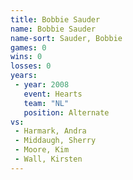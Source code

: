 ```yaml
---
title: Bobbie Sauder
name: Bobbie Sauder
name-sort: Sauder, Bobbie
games: 0
wins: 0
losses: 0
years:
 - year: 2008
   event: Hearts
   team: "NL"
   position: Alternate
vs:
 - Harmark, Andra
 - Middaugh, Sherry
 - Moore, Kim
 - Wall, Kirsten
---
```

